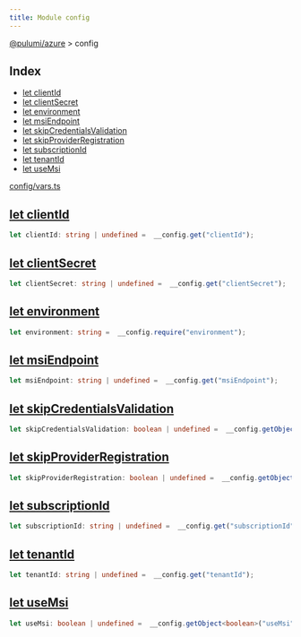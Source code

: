 ```yaml
---
title: Module config
---
```


<a href="../index.html">@pulumi/azure</a> &gt; config

<h2 class="pdoc-module-header">Index</h2>

* <a href="#clientId">let clientId</a>
* <a href="#clientSecret">let clientSecret</a>
* <a href="#environment">let environment</a>
* <a href="#msiEndpoint">let msiEndpoint</a>
* <a href="#skipCredentialsValidation">let skipCredentialsValidation</a>
* <a href="#skipProviderRegistration">let skipProviderRegistration</a>
* <a href="#subscriptionId">let subscriptionId</a>
* <a href="#tenantId">let tenantId</a>
* <a href="#useMsi">let useMsi</a>

<a href="https://github.com/pulumi/pulumi-azure/blob/master/sdk/nodejs/config/vars.ts">config/vars.ts</a> 


<h2 class="pdoc-module-header" id="clientId">
<a class="pdoc-member-name" href="https://github.com/pulumi/pulumi-azure/blob/master/sdk/nodejs/config/vars.ts#L8">let clientId</a>
</h2>

```typescript
let clientId: string | undefined =  __config.get("clientId");
```

<h2 class="pdoc-module-header" id="clientSecret">
<a class="pdoc-member-name" href="https://github.com/pulumi/pulumi-azure/blob/master/sdk/nodejs/config/vars.ts#L9">let clientSecret</a>
</h2>

```typescript
let clientSecret: string | undefined =  __config.get("clientSecret");
```

<h2 class="pdoc-module-header" id="environment">
<a class="pdoc-member-name" href="https://github.com/pulumi/pulumi-azure/blob/master/sdk/nodejs/config/vars.ts#L10">let environment</a>
</h2>

```typescript
let environment: string =  __config.require("environment");
```

<h2 class="pdoc-module-header" id="msiEndpoint">
<a class="pdoc-member-name" href="https://github.com/pulumi/pulumi-azure/blob/master/sdk/nodejs/config/vars.ts#L11">let msiEndpoint</a>
</h2>

```typescript
let msiEndpoint: string | undefined =  __config.get("msiEndpoint");
```

<h2 class="pdoc-module-header" id="skipCredentialsValidation">
<a class="pdoc-member-name" href="https://github.com/pulumi/pulumi-azure/blob/master/sdk/nodejs/config/vars.ts#L12">let skipCredentialsValidation</a>
</h2>

```typescript
let skipCredentialsValidation: boolean | undefined =  __config.getObject<boolean>("skipCredentialsValidation");
```

<h2 class="pdoc-module-header" id="skipProviderRegistration">
<a class="pdoc-member-name" href="https://github.com/pulumi/pulumi-azure/blob/master/sdk/nodejs/config/vars.ts#L13">let skipProviderRegistration</a>
</h2>

```typescript
let skipProviderRegistration: boolean | undefined =  __config.getObject<boolean>("skipProviderRegistration");
```

<h2 class="pdoc-module-header" id="subscriptionId">
<a class="pdoc-member-name" href="https://github.com/pulumi/pulumi-azure/blob/master/sdk/nodejs/config/vars.ts#L14">let subscriptionId</a>
</h2>

```typescript
let subscriptionId: string | undefined =  __config.get("subscriptionId");
```

<h2 class="pdoc-module-header" id="tenantId">
<a class="pdoc-member-name" href="https://github.com/pulumi/pulumi-azure/blob/master/sdk/nodejs/config/vars.ts#L15">let tenantId</a>
</h2>

```typescript
let tenantId: string | undefined =  __config.get("tenantId");
```

<h2 class="pdoc-module-header" id="useMsi">
<a class="pdoc-member-name" href="https://github.com/pulumi/pulumi-azure/blob/master/sdk/nodejs/config/vars.ts#L16">let useMsi</a>
</h2>

```typescript
let useMsi: boolean | undefined =  __config.getObject<boolean>("useMsi");
```

